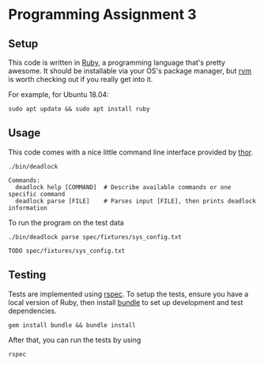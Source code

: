 # Programming Assignment 3

## Setup

This code is written in [Ruby](https://www.ruby-lang.org/en/), a programming
language that's pretty awesome. It should be installable via your OS's package
manager, but [rvm](https://rvm.io/) is worth checking out if you really get
into it.

For example, for Ubuntu 18.04:

```
sudo apt update && sudo apt install ruby
```

## Usage

This code comes with a nice little command line interface provided by
[thor](http://whatisthor.com/).

```
./bin/deadlock

Commands:
  deadlock help [COMMAND]  # Describe available commands or one specific command
  deadlock parse [FILE]    # Parses input [FILE], then prints deadlock information
```

To run the program on the test data
```
./bin/deadlock parse spec/fixtures/sys_config.txt

TODO spec/fixtures/sys_config.txt
```

## Testing

Tests are implemented using [rspec](http://rspec.info/). To setup the tests,
ensure you have a local version of Ruby, then install [bundle](https://bundler.io/)
to set up development and test dependencies.

```
gem install bundle && bundle install
```

After that, you can run the tests by using

```
rspec
```
